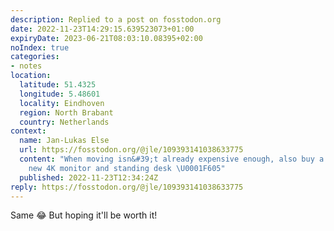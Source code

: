 ```yaml
---
description: Replied to a post on fosstodon.org
date: 2022-11-23T14:29:15.639523073+01:00
expiryDate: 2023-06-21T08:03:10.08395+02:00
noIndex: true
categories:
- notes
location:
  latitude: 51.4325
  longitude: 5.48601
  locality: Eindhoven
  region: North Brabant
  country: Netherlands
context:
  name: Jan-Lukas Else
  url: https://fosstodon.org/@jle/109393141038633775
  content: "When moving isn&#39;t already expensive enough, also buy a new laptop,
    new 4K monitor and standing desk \U0001F605"
  published: 2022-11-23T12:34:24Z
reply: https://fosstodon.org/@jle/109393141038633775
---
```


Same 😂 But hoping it'll be worth it!
